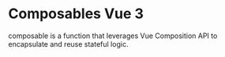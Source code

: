 # Composables Vue 3

composable is a function that leverages Vue Composition API to encapsulate and reuse stateful logic.
